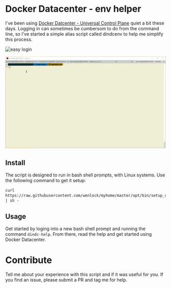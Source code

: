 Docker Datacenter - env helper
============

I've been using [Docker Datcenter - Universal Control Plane](https://docs.docker.com/ucp/overview/) quiet a bit these days.
Logging in can sometimes be cumbersom to do from the command line, so I've
started a simple alias script called dindcenv to help me simplify this process.

![easy login](images/dindc-env.gif;canvasHeight=139;canvasWidth=105)

![easy login](images/dindc-env.gif)

Install
---------
The script is designed to run in bash shell prompts, with Linux systems.
Use the following command to get it setup:

```
curl https://raw.githubusercontent.com/wenlock/myhome/master/opt/bin/setup_dindc_alias.sh | sh -
```

Usage
--------

Get started by loging into a new bash shell prompt and running the command `dindc-help`.
From there, read the help and get started using Docker Datacenter.


Contribute
==========
Tell me about your experience with this script and if it was useful for you.
If you find an issue, please submit a PR and tag me for help.
